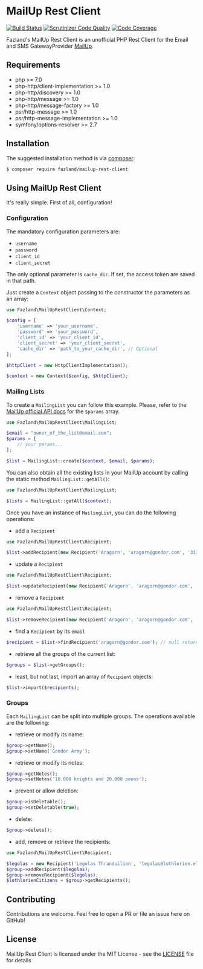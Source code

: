MailUp Rest Client
==================

[![Build Status](https://travis-ci.org/fazland/mailup-rest-client.svg?branch=master)](https://travis-ci.org/fazland/mailup-rest-client) [![Scrutinizer Code Quality](https://scrutinizer-ci.com/g/fazland/mailup-rest-client/badges/quality-score.png?b=master)](https://scrutinizer-ci.com/g/fazland/mailup-rest-client/?branch=master) [![Code Coverage](https://scrutinizer-ci.com/g/fazland/mailup-rest-client/badges/coverage.png?b=master)](https://scrutinizer-ci.com/g/fazland/mailup-rest-client/?branch=master)

Fazland's MailUp Rest Client is an unofficial PHP Rest Client for the Email and SMS GatewayProvider [MailUp](http://www.mailup.com). 

Requirements
------------
- php >= 7.0
- php-http/client-implementation >= 1.0
- php-http/discovery >= 1.0
- php-http/message >= 1.0
- php-http/message-factory >= 1.0
- psr/http-message >= 1.0
- psr/http-message-implementation >= 1.0
- symfony/options-resolver >= 2.7

Installation
------------
The suggested installation method is via [composer](https://getcomposer.org/):

```sh
$ composer require fazland/mailup-rest-client
```

Using MailUp Rest Client
------------------------
It's really simple. First of all, configuration!

### Configuration
The mandatory configuration parameters are:
- `username`
- `password`
- `client_id`
- `client_secret`

The only optional parameter is `cache_dir`. If set, the access token are saved in that path.

Just create a `Context` object passing to the constructor the parameters as an array:

```php
use Fazland\MailUpRestClient\Context;

$config = [
    'username' => 'your_username',
    'password' => 'your_password',
    'client_id' => 'your_client_id',
    'client_secret' => 'your_client_secret',
    'cache_dir' => 'path_to_your_cache_dir', // Optional
];

$httpClient = new HttpClientImplementation();

$context = new Context($config, $httpClient);
```

### Mailing Lists
To create a `MailingList` you can follow this example. Please, refer to the [MailUp official API docs](http://help.mailup.com/display/mailupapi/Manage+Lists+and+Groups#ManageListsandGroups-CreateList) for the `$params` array.

```php
use Fazland\MailUpRestClient\MailingList;

$email = "owner_of_the_list@email.com";
$params = [
    // your params...
];

$list = MailingList::create($context, $email, $params);
```

You can also obtain all the existing lists in your MailUp account by calling the static method `MailingList::getAll()`:

```php
use Fazland\MailUpRestClient\MailingList;

$lists = MailingList::getAll($context);
```

Once you have an instance of `MailingList`, you can do the following operations:
- add a `Recipient`
```php
use Fazland\MailUpRestClient\Recipient;

$list->addRecipient(new Recipient('Aragorn', 'aragorn@gondor.com', '3333333333', '+39'));
```
- update a `Recipient`
```php
use Fazland\MailUpRestClient\Recipient;

$list->updateRecipient(new Recipient('Aragorn', 'aragorn@gondor.com', '3334444444', '+39'));
```
- remove a `Recipient`
```php
use Fazland\MailUpRestClient\Recipient;

$list->removeRecipient(new Recipient('Aragorn', 'aragorn@gondor.com', '3333333333', '+39'));
```
- find a `Recipient` by its `email`
```php
$recipient = $list->findRecipient('aragorn@gondor.com'); // null returned if current email was not found
```
- retrieve all the groups of the current list:
```php
$groups = $list->getGroups();
```
- least, but not last, import an array of `Recipient` objects:
```php
$list->import($recipients);
```

### Groups
Each `MailingList` can be split into multiple groups. The operations available are the following:
- retrieve or modify its name:
```php
$group->getName();
$group->setName('Gondor Army');
```
- retrieve or modify its notes:
```php
$group->getNotes();
$group->setNotes('10.000 knights and 20.000 peons');
```
- prevent or allow deletion:
```php
$group->isDeletable();
$group->setDeletable(true);
```
- delete:
```php
$group->delete();
```
- add, remove or retrieve the recipients:
```php
use Fazland\MailUpRestClient\Recipient;

$legolas = new Recipient('Legolas Thranduilion', 'legolas@lothlorien.elf', '3334444444', '+39');
$group->addRecipient($legolas);
$group->removeRecipient($legolas);
$lothlorienCitizens = $group->getRecipients();
```

Contributing
------------
Contributions are welcome. Feel free to open a PR or file an issue here on GitHub!

License
-------
MailUp Rest Client is licensed under the MIT License - see the [LICENSE](https://github.com/fazland/mailup-rest-client/blob/master/LICENSE) file for details
